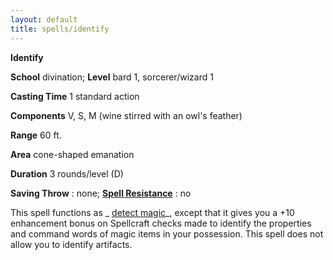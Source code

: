 ```yaml
---
layout: default
title: spells/identify
---
```

 **Identify**

**School** divination; **Level** bard 1, sorcerer/wizard 1

**Casting Time** 1 standard action

**Components** V, S, M (wine stirred with an owl's feather)

**Range** 60 ft.

**Area** cone-shaped emanation

**Duration** 3 rounds/level (D)

**Saving Throw** : none; **[Spell Resistance](../glossary#_spell-resistance)** : no

This spell functions as _ [detect magic](detectMagic#_detect-magic)_, except that it gives you a +10 enhancement bonus on Spellcraft checks made to identify the properties and command words of magic items in your possession. This spell does not allow you to identify artifacts.

